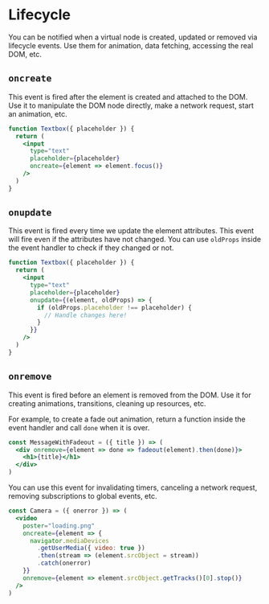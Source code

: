 # Lifecycle

You can be notified when a virtual node is created, updated or removed via lifecycle events. Use them for animation, data fetching, accessing the real DOM, etc.

## `oncreate`

This event is fired after the element is created and attached to the DOM. Use it to manipulate the DOM node directly, make a network request, start an animation, etc.

```jsx
function Textbox({ placeholder }) {
  return (
    <input
      type="text"
      placeholder={placeholder}
      oncreate={element => element.focus()}
    />
  )
}
```

## `onupdate`

This event is fired every time we update the element attributes. This event will fire even if the attributes have not changed. You can use `oldProps` inside the event handler to check if they changed or not.

```jsx
function Textbox({ placeholder }) {
  return (
    <input
      type="text"
      placeholder={placeholder}
      onupdate={(element, oldProps) => {
        if (oldProps.placeholder !== placeholder) {
          // Handle changes here!
        }
      }}
    />
  )
}
```

## `onremove`

This event is fired before an element is removed from the DOM. Use it for creating animations, transitions, cleaning up resources, etc.

For example, to create a fade out animation, return a function inside the event handler and call `done` when it is over.

```jsx
const MessageWithFadeout = ({ title }) => (
  <div onremove={element => done => fadeout(element).then(done)}>
    <h1>{title}</h1>
  </div>
)
```

You can use this event for invalidating timers, canceling a network request, removing subscriptions to global events, etc.

```jsx
const Camera = ({ onerror }) => (
  <video
    poster="loading.png"
    oncreate={element => {
      navigator.mediaDevices
        .getUserMedia({ video: true })
        .then(stream => (element.srcObject = stream))
        .catch(onerror)
    }}
    onremove={element => element.srcObject.getTracks()[0].stop()}
  />
)
```
